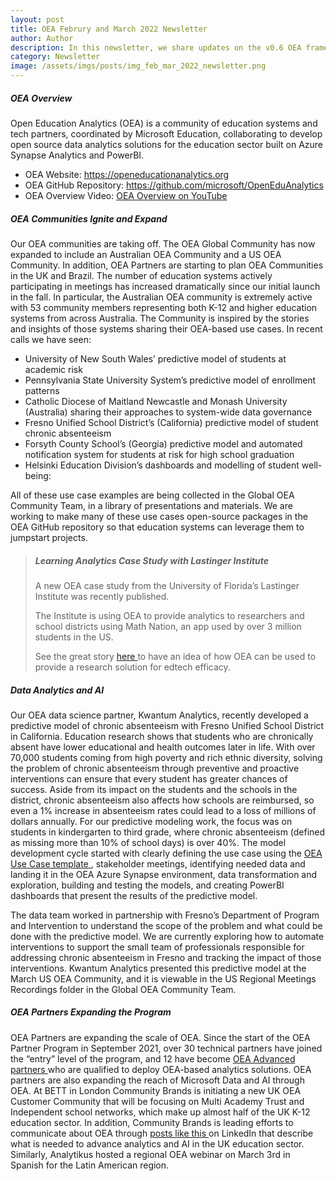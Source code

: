 ```yaml
---
layout: post
title: OEA Februry and March 2022 Newsletter
author: Author
description: In this newsletter, we share updates on the v0.6 OEA framework release, skills reporting and CLRs and others.
category: Newsletter
image: /assets/imgs/posts/img_feb_mar_2022_newsletter.png
---
```


##### OEA Overview

Open Education Analytics (OEA) is a community of education systems and tech partners, coordinated by Microsoft Education, collaborating to develop open source data analytics solutions for the education sector built on Azure Synapse Analytics and PowerBI.  

- OEA Website: <a href="https://openeducationanalytics.org" target="_blank">https://openeducationanalytics.org </a>
- OEA GitHub Repository: <a href="https://github.com/microsoft/OpenEduAnalytics" target="_blank">https://github.com/microsoft/OpenEduAnalytics</a>
- OEA Overview Video: <a href="https://www.youtube.com/watch?v=q6snp28bBQU&t=1s" target="_blank">OEA Overview on YouTube </a>

##### OEA Communities Ignite and Expand
Our OEA communities are taking off. The OEA Global Community has now expanded to include an Australian OEA Community and a US OEA Community. In addition, OEA Partners are starting to plan OEA Communities in the UK and Brazil. The number of education systems actively participating in meetings has increased dramatically since our initial launch in the fall. In particular, the Australian OEA community is extremely active with 53 community members representing both K-12 and higher education systems from across Australia. 
The Community is inspired by the stories and insights of those systems sharing their OEA-based use cases. In recent calls we have seen:
- University of New South Wales’ predictive model of students at academic risk
- Pennsylvania State University System’s predictive model of enrollment patterns
- Catholic Diocese of Maitland Newcastle and Monash University (Australia) sharing their approaches to system-wide data governance
- Fresno Unified School District’s (California) predictive model of student chronic absenteeism
- Forsyth County School’s (Georgia) predictive model and automated notification system for students at risk for high school graduation
- Helsinki Education Division’s dashboards and modelling of student well-being:

All of these use case examples are being collected in the Global OEA Community Team, in a library of presentations and materials. We are working to make many of these use cases open-source packages in the OEA GitHub repository so that education systems can leverage them to jumpstart projects.

>
> ##### Learning Analytics Case Study with Lastinger Institute
>
> A new OEA case study from the University of Florida’s Lastinger Institute was recently published.
>   
> The Institute is using OEA to provide analytics to researchers and school districts using Math Nation, an app used by over 3 million students in the US.
> 
> See the great story <a href="https://customers.microsoft.com/en-us/story/1448383859637452651-mathnation-k12-edu-azure-en-united-states">here </a> to have an idea of how OEA can be used to provide a research solution for edtech efficacy. 

##### Data Analytics and AI

Our OEA data science partner, Kwantum Analytics, recently developed a predictive model of chronic absenteeism with Fresno Unified School District in California. 
Education research shows that students who are chronically absent have lower educational and health outcomes later in life. With over 70,000 students coming from 
high poverty and rich ethnic diversity, solving the problem of chronic absenteeism through preventive and proactive interventions can ensure that every student has 
greater chances of success. Aside from its impact on the students and the schools in the district, chronic absenteeism also affects how schools are reimbursed, 
so even a 1% increase in absenteeism rates could lead to a loss of millions of dollars annually. 
For our predictive modeling work, the focus was on students in kindergarten to third grade, where chronic absenteeism (defined as missing more than 10% of school days) is over 40%. 
The model development cycle started with clearly defining the use case using the <a href="https://view.officeapps.live.com/op/view.aspx?src=https%3A%2F%2Fraw.githubusercontent.com%2Fmicrosoft%2FOpenEduAnalytics%2Fmain%2Fdocs%2FOpen_Education_Analytics_Use_Case_Template_v3.docx&wdOrigin=BROWSELINK" target="_blank"> OEA Use Case template </a>, stakeholder meetings, identifying needed data
and landing it in the OEA Azure Synapse environment, data transformation and exploration, building and testing the models, and creating PowerBI dashboards that present the results of the predictive model.

The data team worked in partnership with Fresno’s Department of Program and Intervention to understand the scope of the problem and what could be done with the 
predictive model. We are currently exploring how to automate interventions to support the small team of professionals responsible for addressing chronic absenteeism 
in Fresno and tracking the impact of those interventions. 
Kwantum Analytics presented this predictive model at the March US OEA Community, and it is viewable in the US Regional Meetings Recordings folder in the 
Global OEA Community Team.

##### OEA Partners Expanding the Program
OEA Partners are expanding the scale of OEA. Since the start of the OEA Partner Program in September 2021, over 30 technical partners have joined the “entry” level 
of the program, and 12 have become <a href="https://openeducationanalytics.org/partners/" target="_blank"> OEA Advanced partners </a> who are qualified to deploy OEA-based analytics solutions. 
OEA partners are also expanding the reach of Microsoft Data and AI through OEA. At BETT in London Community Brands is initiating a new UK OEA Customer Community 
that will be focusing on Multi Academy Trust and Independent school networks, which make up almost half of the UK K-12 education sector. 
In addition, Community Brands is leading efforts to communicate about OEA through  <a href="https://www.linkedin.com/pulse/future-education-analytics-open-matt-woodruff/?trackingId=fWSUrvlIQ3Cs0qfp3JfNgQ%3D%3D" target="_blank"> posts like this </a> on LinkedIn that describe what is needed to advance analytics 
and AI in the UK education sector. Similarly, Analytikus hosted a regional OEA webinar on March 3rd in Spanish for the Latin American region. 
